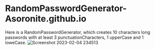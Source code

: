 # RandomPasswordGenerator-Asoronite.github.io
Here is a RandomPasswordGenerator, which creates 10 characters long passwords with at least 3 punctuationCharacters, 1 upperCase and 1 loweCase.
![Screenshot 2023-02-04 234513](https://user-images.githubusercontent.com/118924223/216792836-7ab18c42-9400-424d-987e-23955b550b15.png)
